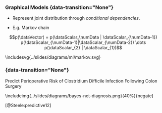 ### Graphical Models {data-transition="None"}

* Represent joint distribution through *conditional dependencies*.

* E.g. Markov chain

$$p(\dataVector) = p(\dataScalar_\numData | \dataScalar_{\numData-1}) p(\dataScalar_{\numData-1}|\dataScalar_{\numData-2}) \dots p(\dataScalar_{2} | \dataScalar_{1})$$


\includesvg{../slides/diagrams/ml/markov.svg}

### {data-transition="None"}

Predict Perioperative Risk of Clostridium Difficile Infection Following Colon Surgery

\includeimg{../slides/diagrams/bayes-net-diagnosis.png}{40%}{negate}

[@Steele:predictive12]
